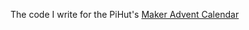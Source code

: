 The code I write for the PiHut's [Maker Advent Calendar](https://thepihut.com/products/maker-advent-calendar-let-it-glow-inc-raspberry-pi-pico-h)